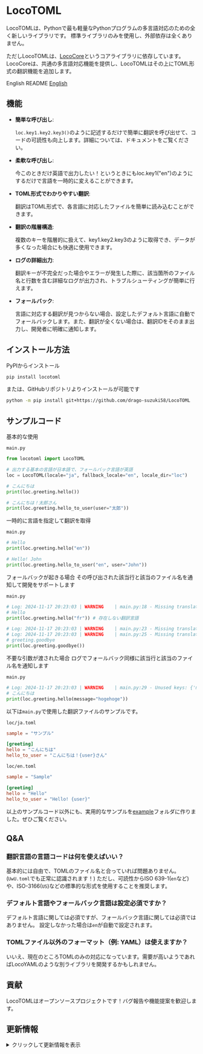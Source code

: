 # LocoTOML

LocoTOMLは、Pythonで最も軽量なPythonプログラムの多言語対応のための全く新しいライブラリです。
標準ライブラリのみを使用し、外部依存は全くありません。

ただしLocoTOMLは、[LocoCore](https://github.com/drago-suzuki58/LocoCore)というコアライブラリに依存しています。LocoCoreは、共通の多言語対応機能を提供し、LocoTOMLはその上にTOML形式の翻訳機能を追加します。

English README
[English](README.md)

## 機能

- **簡単な呼び出し**:

  `loc.key1.key2.key3()`のように記述するだけで簡単に翻訳を呼び出せて、コードの可読性も向上します。詳細については、ドキュメントをご覧ください。

- **柔軟な呼び出し**:

  今このときだけ英語で出力したい！というときにもloc.key1("en")のようにするだけで言語を一時的に変えることができます。

- **TOML形式でわかりやすい翻訳**:

  翻訳はTOML形式で、各言語に対応したファイルを簡単に読み込むことができます。

- **翻訳の階層構造**:

  複数のキーを階層的に扱えて、key1.key2.key3のように取得でき、データが多くなった場合にも快適に使用できます。

- **ログの詳細出力**:

  翻訳キーが不完全だった場合やエラーが発生した際に、該当箇所のファイル名と行数を含む詳細なログが出力され、トラブルシューティングが簡単に行えます。

- **フォールバック**:

  言語に対応する翻訳が見つからない場合、設定したデフォルト言語に自動でフォールバックします。また、翻訳が全くない場合は、翻訳IDをそのまま出力し、開発者に明確に通知します。

## インストール方法

PyPIからインストール

```sh
pip install locotoml
```

または、GitHubリポジトリよりインストールが可能です

```sh
python -m pip install git+https://github.com/drago-suzuki58/LocoTOML
```

## サンプルコード

基本的な使用

`main.py`
```python
from locotoml import LocoTOML

# 出力する基本の言語が日本語で、フォールバック言語が英語
loc = LocoTOML(locale="ja", fallback_locale="en", locale_dir="loc")

# こんにちは
print(loc.greeting.hello())

# こんにちは！太郎さん
print(loc.greeting.hello_to_user(user="太郎"))
```

一時的に言語を指定して翻訳を取得

`main.py`
```python
# Hello
print(loc.greeting.hello("en"))

# Hello! John
print(loc.greeting.hello_to_user("en", user="John"))
```

フォールバックが起きる場合
その呼び出された該当行と該当のファイル名を通知して開発をサポートします

`main.py`
```python
# Log: 2024-11-17 20:23:03 | WARNING    | main.py:18 - Missing translation: greeting.hello in: fr, return key name
# Hello
print(loc.greeting.hello("fr")) # 存在しない翻訳言語

# Log: 2024-11-17 20:23:03 | WARNING    | main.py:23 - Missing translation: greeting.goodbye in: ja, falling back to en
# Log: 2024-11-17 20:23:03 | WARNING    | main.py:25 - Missing translation: greeting.goodbye in: en, return key name
# greeting.goodbye
print(loc.greeting.goodbye())
```

不要な引数が渡された場合
ログでフォールバック同様に該当行と該当のファイル名を通知します

`main.py`
```python
# Log: 2024-11-17 20:23:03 | WARNING    | main.py:29 - Unused keys: {'message': 'hogehoge'}
# こんにちは
print(loc.greeting.hello(message="hogehoge"))
```

以下は`main.py`で使用した翻訳ファイルのサンプルです。

`loc/ja.toml`
```toml
sample = "サンプル"

[greeting]
hello = "こんにちは"
hello_to_user = "こんにちは！{user}さん"
```

`loc/en.toml`
```toml
sample = "Sample"

[greeting]
hello = "Hello"
hello_to_user = "Hello! {user}"
```

以上のサンプルコード以外にも、実用的なサンプルを[example](https://github.com/drago-suzuki58/LocoTOML/tree/main/examples)フォルダに作りました。ぜひご覧ください。

## Q&A

### 翻訳言語の言語コードは何を使えばいい？

基本的には自由で、TOMLのファイル名と合っていれば問題ありません。(`UwU.toml`でも正常に認識されます！)
ただし、可読性からISO 639-1(`en`など)や、ISO-3166(`US`)などの標準的な形式を使用することを推奨します。

### デフォルト言語やフォールバック言語は設定必須ですか？

デフォルト言語に関しては必須ですが、フォールバック言語に関しては必須ではありません。
設定しなかった場合は`en`が自動で設定されます。

### TOMLファイル以外のフォーマット（例: YAML）は使えますか？

いいえ、現在のところTOMLのみの対応になっています。需要が高いようであればLocoYAMLのような別ライブラリを開発するかもしれません。

## 貢献

LocoTOMLはオープンソースプロジェクトです！バグ報告や機能提案を歓迎します。

## 更新情報

<details>
<summary>クリックして更新情報を表示</summary>

### v0.2.0

- 初回リリース

</details>

